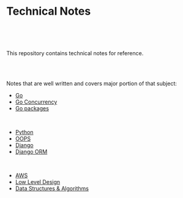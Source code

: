 # Technical Notes

<br>
<br>
<br>

This repository contains technical notes for reference.

<br>
<br>

Notes that are well written and covers major portion of that subject:

- [Go](./go.md)
- [Go Concurrency](./golang/concurrency.md)
- [Go packages](./golang)

<br>

- [Python](./python.md)
- [OOPS](./oops.md)
- [Django](./django.md)
- [Django ORM](./django_orm.md)

<br>

- [AWS](./aws.md)
- [Low Level Design](./lld.md)
- [Data Structures & Algorithms](./dsa/)
